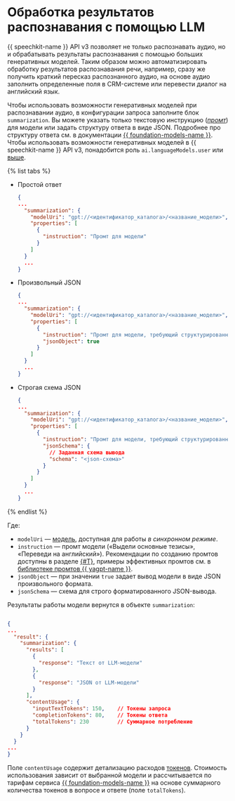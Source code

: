 # Обработка результатов распознавания с помощью LLM

{{ speechkit-name }} API v3 позволяет не только распознавать аудио, но и обрабатывать результаты распознавания с помощью больших генеративных моделей. Таким образом можно автоматизировать обработку результатов распознавания речи, например, сразу же получить краткий пересказ распознанного аудио, на основе аудио заполнить определенные поля в CRM-системе или перевести диалог на английский язык.

Чтобы использовать возможности генеративных моделей при распознавании аудио, в конфигурации запроса заполните блок `summarization`. Вы можете указать только текстовую инструкцию (_[промт](../../foundation-models/concepts/index.md#prompt)_) для модели или задать структуру ответа в виде JSON. Подробнее про структуру ответа см. в документации [{{ foundation-models-name }}](../../foundation-models/concepts/generation/structured-output.md). Чтобы использовать возможности генеративных моделей в {{ speechkit-name }} API v3, понадобится роль `ai.languageModels.user` или [выше](../../foundation-models/security/index.md#service-roles).

{% list tabs %}

- Простой ответ

  ```json
  {
  ...
    "summarization": {
      "modelUri": "gpt://<идентификатор_каталога>/<название_модели>",
      "properties": [
        {
          "instruction": "Промт для модели"
        }
      ]
    }
    ...
  }
  ```

- Произвольный JSON

  ```json
  {
  ...
    "summarization": {
      "modelUri": "gpt://<идентификатор_каталога>/<название_модели>",
      "properties": [
        {
          "instruction": "Промт для модели, требующий структурированного ответа",
          "jsonObject": true
        }
      ]
    }
    ...
  }
  ```

- Строгая схема JSON

  ```json
  {
  ...
    "summarization": {
      "modelUri": "gpt://<идентификатор_каталога>/<название_модели>",
      "properties": [
        {
          "instruction": "Промт для модели, требующий структурированного ответа",
          "jsonSchema": {
            // Заданная схема вывода 
            "schema": "<json-схема>"
          }
        }
      ]
    }
    ...
  }
  ```

{% endlist %}

Где: 
* `modelUri` — [модель](../../foundation-models/concepts/generation/models.md), доступная для работы _в синхронном режиме_.
* `instruction` — промт модели («Выдели основные тезисы», «Переведи на английский»). Рекомендации по созданию промтов доступны в разделе [{#T}](../../foundation-models/gpt-prompting-guide/about.md), примеры эффективных промтов см. в [библиотеке промтов {{ yagpt-name }}](../../foundation-models/prompts/yandexgpt/index.md).
* `jsonObject` — при значении `true` задает вывод модели в виде JSON произвольного формата.
* `jsonSchema` — схема для строго форматированного JSON-вывода.


Результаты работы модели вернутся в объекте `summarization`:

```json

{
...
  "result": {
    "summarization": {
      "results": [
        {
          "response": "Текст от LLM-модели"
        },
        {
          "response": "JSON от LLM-модели"
        }
      ],
      "contentUsage": {
        "inputTextTokens": 150,    // Токены запроса
        "completionTokens": 80,    // Токены ответа
        "totalTokens": 230         // Суммарное потребление
      }
    }
  }
...
}
```

Поле `contentUsage` содержит детализацию расходов [токенов](../../foundation-models/concepts/generation/tokens.md). Стоимость использования зависит от выбранной модели и рассчитывается по тарифам сервиса [{{ foundation-models-name }}](../../foundation-models/pricing.md) на основе суммарного количества токенов в вопросе и ответе (поле `totalTokens`).